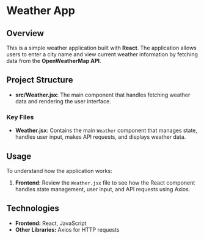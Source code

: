 # Weather App

## Overview

This is a simple weather application built with **React**. The application allows users to enter a city name and view current weather information by fetching data from the **OpenWeatherMap API**.

## Project Structure

- **src/Weather.jsx**: The main component that handles fetching weather data and rendering the user interface.

### Key Files

- **Weather.jsx**: Contains the main `Weather` component that manages state, handles user input, makes API requests, and displays weather data.

## Usage

To understand how the application works:

1. **Frontend**: Review the `Weather.jsx` file to see how the React component handles state management, user input, and API requests using Axios.

## Technologies

- **Frontend:** React, JavaScript
- **Other Libraries:** Axios for HTTP requests
